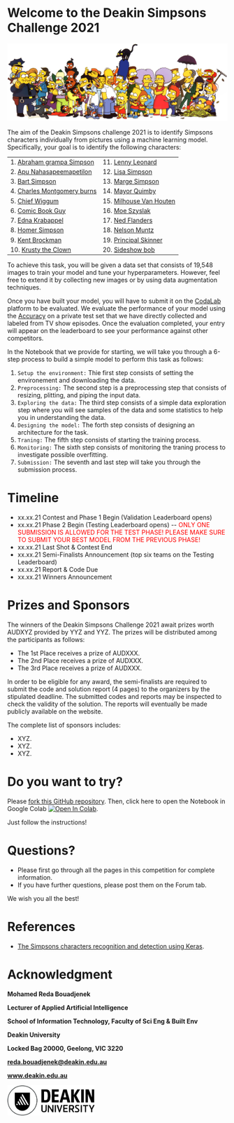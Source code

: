 # Welcome to the Deakin Simpsons Challenge 2021


<p align="center">
  <img src="images/Simpsons_cast.png">
</p>

The aim of the Deakin Simpsons challenge 2021 is to identify Simpsons characters individually from pictures using a machine learning model. Specifically, your goal is to identify the following characters:

<table>
<tr>
  <td> 1. <a href="https://en.wikipedia.org/wiki/Grampa_Simpson" target="_blank" > Abraham grampa Simpson</a> </td>
    <td>11.  <a href="https://simpsons.fandom.com/wiki/Lenny_Leonard" target="_blank" > Lenny Leonard </a> </td>
</tr>
<tr>
      <td> 2. <a href="https://en.wikipedia.org/wiki/Apu_Nahasapeemapetilon" target="_blank" > Apu Nahasapeemapetilon</a> </td>
    <td>12.  <a href="https://en.wikipedia.org/wiki/Lisa_Simpson" target="_blank" > Lisa Simpson </a> </td>
</tr>
<tr>
      <td> 3. <a href="https://en.wikipedia.org/wiki/Bart_Simpson" target="_blank" > Bart Simpson</a> </td>
    <td>13.  <a href="https://en.wikipedia.org/wiki/Marge_Simpson" target="_blank" > Marge Simpson </a> </td>
</tr>
<tr>
      <td> 4. <a href="https://en.wikipedia.org/wiki/Mr._Burns" target="_blank" > Charles Montgomery burns</a> </td>
    <td>14.  <a href="https://en.wikipedia.org/wiki/Mayor_Quimby" target="_blank" > Mayor Quimby </a> </td>
</tr>
<tr>
      <td> 5. <a href="https://en.wikipedia.org/wiki/Chief_Wiggum" target="_blank" > Chief Wiggum</a> </td>
    <td>15.  <a href="https://en.wikipedia.org/wiki/Milhouse_Van_Houten" target="_blank" > Milhouse Van Houten </a> </td>
</tr>
<tr>
      <td> 6. <a href="https://en.wikipedia.org/wiki/Comic_Book_Guy" target="_blank" > Comic Book Guy</a> </td>
    <td>16.  <a href="https://en.wikipedia.org/wiki/Moe_Szyslak" target="_blank" > Moe Szyslak </a> </td>
</tr>
<tr>
      <td> 7. <a href="https://en.wikipedia.org/wiki/Edna_Krabappel" target="_blank" > Edna Krabappel</a> </td>
    <td>17.  <a href="https://en.wikipedia.org/wiki/Ned_Flanders" target="_blank" > Ned Flanders </a> </td>
</tr>
<tr>
      <td> 8. <a href="https://en.wikipedia.org/wiki/Homer_Simpson" target="_blank" > Homer Simpson</a> </td>
    <td>18.  <a href="https://en.wikipedia.org/wiki/Nelson_Muntz" target="_blank" > Nelson Muntz </a> </td>
</tr>
<tr>
      <td> 9. <a href="https://en.wikipedia.org/wiki/Kent_Brockman" target="_blank" > Kent Brockman</a> </td>
    <td>19.  <a href="https://en.wikipedia.org/wiki/Principal_Skinner" target="_blank" > Principal Skinner </a> </td>
</tr>
<tr>
      <td> 10. <a href="https://en.wikipedia.org/wiki/Krusty_the_Clown" target="_blank" > Krusty the Clown</a> </td>
    <td>20.  <a href="https://en.wikipedia.org/wiki/Sideshow_Bob" target="_blank" > Sideshow bob </a> </td>
</tr>
</table>


To achieve this task, you will be given a data set that consists of 19,548 images to train your model and tune your hyperparameters. However, feel free to extend it by collecting new images or by using data augmentation techniques.

Once you have built your model, you will have to submit it on the [CodaLab](https://competitions.codalab.org/competitions/27191?secret_key=f0a7cc3e-7f78-4bb1-8564-95bc2fadafa5) platform to be evaluated. 
We evaluate the performance of your model using the [Accuracy](https://scikit-learn.org/stable/modules/generated/sklearn.metrics.accuracy_score.html)  on a private test set that we have directly collected and labeled from TV show episodes.
Once the evaluation completed, your entry will appear on the leaderboard to see your performance against other competitors.


In the Notebook that we provide for starting, we will take you through  a 6-step process to build a simple model to perform this task as follows:

1. `Setup the environment:` Thie first step consists of setting the environement and downloading the data.
2. `Preprocessing:` The second step is a preprocessing step that consists of resizing, plitting, and piping the input data.
3. `Exploring the data:` The third step consists of a simple data exploration step where you will see samples of the data and some statistics to help you in understanding the data.
4. `Designing the model:` The forth step consists of designing an architecture for the task.
5. `Traning:` The fifth step consists of starting the training process.
6. `Monitoring:` The sixth step consists of monitoring the traning process to investigate possible overfitting.
7. `Submission:` The seventh and last step will take you through the submission process.

# Timeline

- xx.xx.21 Contest and Phase 1 Begin (Validation Leaderboard opens)
- xx.xx.21 Phase 2 Begin (Testing Leaderboard opens) -- <span style="color:red;">ONLY ONE SUBMISSION IS ALLOWED FOR THE TEST PHASE! PLEASE MAKE SURE TO SUBMIT YOUR BEST MODEL FROM THE PREVIOUS PHASE!</span>
- xx.xx.21 Last Shot & Contest End
- xx.xx.21 Semi-Finalists Announcement (top six teams on the Testing Leaderboard)
- xx.xx.21 Report & Code Due
- xx.xx.21 Winners Announcement

# Prizes and Sponsors

The winners of the Deakin Simpsons Challenge 2021 await prizes worth AUDXYZ provided by YYZ and YYZ. The prizes will be distributed among the participants as follows:

- The 1st Place receives a prize of AUDXXX.
- The 2nd Place receives a prize of AUDXXX.
- The 3rd Place receives a prize of AUDXXX.

In order to be eligible for any award, the semi-finalists are required to submit the code and solution report (4 pages) to the organizers by the stipulated deadline. The submitted codes and reports may be inspected to check the validity of the solution. The reports will eventually be made publicly available on the website.

The complete list of sponsors includes:
- XYZ.
- XYZ.
- XYZ.

# Do you want to try?

Please [fork this GitHub repository](https://github.com/rbouadjenek/deakin-simpsons-challenge2020/fork). Then, click here to open the Notebook in Google Colab [![Open In Colab](https://colab.research.google.com/assets/colab-badge.svg)](https://colab.research.google.com/github/rbouadjenek/deakin-simpsons-challenge2020/blob/main/deakin_ai_challenge_training.ipynb). 

Just follow the instructions!

# Questions?

- Please first go through all the pages in this competition for complete information.
- If you have further questions, please post them on the Forum tab.

We wish you all the best!




# References

- [The Simpsons characters recognition and detection using Keras](https://medium.com/alex-attia-blog/the-simpsons-character-recognition-using-keras-d8e1796eae36).



# Acknowledgment

**Mohamed Reda Bouadjenek**

**Lecturer of Applied Artificial Intelligence**

**School of Information Technology, Faculty of Sci Eng & Built Env**

**Deakin University**

**Locked Bag 20000, Geelong, VIC 3220**

**reda.bouadjenek@deakin.edu.au**

**www.deakin.edu.au**

<img style="float: left;" src="images/deakin2.png" width="200" >
